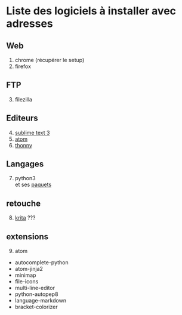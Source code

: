 # Liste des logiciels à installer avec adresses

## Web

1. chrome (récupérer le setup)
2. firefox

## FTP

3. filezilla

## Editeurs

4. [sublime text 3](https://www.sublimetext.com/3)
5. [atom](https://atom.io)
6. [thonny](https://github.com/thonny/thonny/releases/download/v3.2.6/thonny-3.2.6.exe)

## Langages

7. python3\
    et ses [paquets](requirements.txt)

## retouche

8. [krita](https://download.kde.org/stable/krita/) ???

## extensions

9. atom
  * autocomplete-python
  * atom-jinja2
  * minimap
  * file-icons
  * multi-line-editor
  * python-autopep8
  * language-markdown
  * bracket-colorizer
